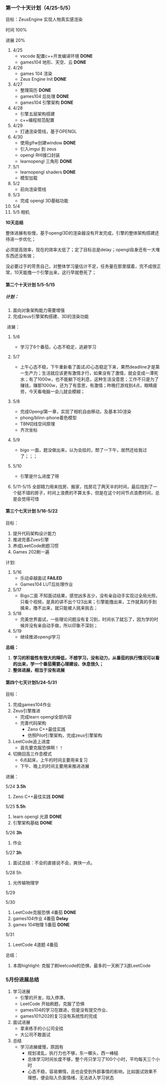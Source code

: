 ### 第一个十天计划（4/25-5/5）

目标：ZeusEngine 实现人物真实感渲染

时间 100%

进展 20%

1. 4/25
   - vscode 配置c++开发编译环境    **DONE**
   - games104  地形、天空、云 **DONE**
2. 4/26
   - games 104 渲染 
   - Zeus Engine Init **DONE**
3. 4/27
   - 整理简历 **DONE**
   - games104 后处理 **DONE**
   - games104 引擎架构 **DONE**
4. 4/28
   - 引擎五层架构搭建
   - c++编程规范配置
5. 4/29
   - 打通渲染管线，基于OPENGL
6. 4/30
   - 使用glfw创建window  **DONE**
   - 引入imgui 到 zeus
   - opengl RHI接口封装
   - learnopengl 三角形 **DONE**
7. 5/1 
   - learnopengl shaders **DONE**
   - 模型加载  
8. 5/2
   - 前向渲染管线
9. 5/3 
   - 完成 opengl 3D基础功能  
10. 5/4
11. 5/5 相机

**10天总结**

​	整体进展有些慢，基于opengl3D的渲染器没有开发完成，引擎的整体架构搭建还待进一步优化；

​	必须提高效率，现在的效率太低了；定了目标总是delay；opengl自身还有一大堆东西还没有做；

​	没必要过于的苛责自己，对整体学习量估计不足，任务量在那里摆着，完不成很正常，10天能撸一个引擎出来，这行早就卷死了；

#### 第二个十天计划 5/5-5/15  

##### 	计划：

1. 面向对象架构能力需要增强
2. 完成zeus引擎架构搭建、3D的渲染功能

​	进展：

1. 5/6
   - 学习了6个番茄，心态不稳定，逃避学习
2. 5/7
   - 上午心态不稳，下午重新看了面试JD心态稳定下来，果然deadline才是第一生产力；生活就应该更有激情才行，如果没有了激情，就会变成一潭死水；有了1000w，也不能躺下吃利息，这种生活没意思；工作不只是为了赚钱，赚那1000w，还为了有意思，有激情；昨晚打游戏到4点，眼睛疲劳，今天看电脑一会儿就会模糊；
3. 5/8
   - 完成Opengl第一章，实现了相机自由移动，及基本3D渲染
   - phong/blinn-phone着色模型 
   - TBN切线空间原理
   - 齐次坐标
4. 5/9
   - bigo 一面，题没做出来，以为会挂的，颓了一下午，居然还给我过了；；；

5. 5/10
   - 引擎是什么进度了呀

6. 5/11-5/15  全部精力用来找房、搬家，找房花了两天半的时间，最后找到了一个挺不错的房子，时间上浪费的不算太多，但是在这个时间节点浪费时间，总是会觉得可惜

#### **第三个七天计划 5/16-5/22**

目标：

1. 提升代码架构设计能力
2. 推进完善Zues引擎
3. 养成LeetCode刷题习惯
4. Games 202刷一遍

计划:

1. 5/16
   - 乐动卓越面试   **FAILED**
   - Games104 LUT后处理作业
2. 5/17
   - Bigo二面   不知面试结果，感觉凶多吉少，没有亲自动手实现过全局光照，只看个视频，是真的讲不出个123出来；引擎能撸出来，工作就真的手到擒来，撸不出来，就只能被人挑来挑去；
3. 5/18
   - 完美世界面试，一些理论问题没有复习到，时间长了就忘了，因为学的时候并没有亲自动手做，所以印象不深刻；
4. 5/19
   - 继续推进opengl学习

**总结：**

1. **学习的积极性有很大的降低，不想学习，没有动力，从番茄的执行情况可以看的出来，学一个番茄需要心理建设、休息很久；**
2. **整体进展，相当于没有进展**

#### 第四个七天计划5/24-5/31  

目标：

1. 完成games104作业
2. Zeus引擎推进
   - 完成learn opengl全部内容
   - 完善代码架构
     - Zeno C++最佳实践
     - 仿照Pilot引擎架构，完成zeus引擎架构
3. LeetCode追上进度	
   - 首先要克服恐惧啊！！
4. 切换回高三作息模式
   - 6点起床，上午的时间主要用来复习
   - 下午、晚上的时间主要用来推进进展


进展：

5/24  **3.5h**

1. Zeno C++最佳实践 **DONE**

5/25  **5.5h**

1. learn opengl 光源 **DONE**
2. 引擎架构基础 **DONE**

5/26 **3h**

1.  作业

5/27 **3h**

1. 面试总结：不会的直接说不会，爽快一点。

5/28  5h

1. 光传输物理学

5/29

5/30

1. LeetCode克服恐惧  4番茄  **DONE** 
2. games104作业  4番茄 **Delay**
6. games 104物理 5番茄 **DONE**

5/31

1. LeetCode 4道题  4番茄



总结：

1. 本周highlight: 克服了刷leetcode的恐惧，最多的一天刷了3道LeetCode

###  5月份进展总结

1. 学习进展
   - 引擎的开发，陷入停滞、
   - LeetCode 开始刷题，克服了恐惧
   - games104的学习在跟进，但是没有提交作业、
   - games101\202的复习没有系统性的完成
2. 面试进展
   - 拿来练手的小公司全挂
   - 大公司不敢面试
3. 总结
   - 学习进展缓慢，原因有
     - 规划凌乱，执行力也不够，东一榔头，西一棒槌
     - 总体学习时间长度不够，整个月只学习了100个小时，平均每天三个小时
     - 心态不稳，容易懒惰，且也会受到外部事情的影响，比如面试效果不理想，便会陷入负面情绪，无法进入学习状态

